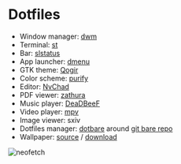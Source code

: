 # Dotfiles

- Window manager: [dwm](https://github.com/basilioss/dwm)
- Terminal: [st](https://github.com/basilioss/st)
- Bar: [slstatus](https://github.com/basilioss/slstatus)
- App launcher: [dmenu](https://github.com/basilioss/dmenu)
- GTK theme: [Qogir](https://github.com/vinceliuice/Qogir-theme)
- Color scheme: [purify](https://github.com/kyoz/purify)
- Editor: [NvChad](https://github.com/NvChad/NvChad)
- PDF viewer: [zathura](https://pwmt.org/projects/zathura/)
- Music player: [DeaDBeeF](https://deadbeef.sourceforge.io/)
- Video player: [mpv](https://mpv.io/)
- Image viewer: sxiv
- Dotfiles manager: [dotbare](https://github.com/kazhala/dotbare) around [git bare repo](https://linuxkamarada.com/en/2020/06/05/manage-your-dotfiles-with-git/)
- Wallpaper: [source](https://dribbble.com/shots/3713646-Small-Memory) / [download](https://www.dropbox.com/s/q47oa5rac0zszkw/Wallpaper_Mikael_Gustafsson.png)

![neofetch](https://user-images.githubusercontent.com/71596800/204150099-1c68d889-9802-436b-8089-9b40295c2ce2.png)

